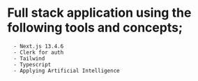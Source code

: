 # Full stack application using the following tools and concepts;

      - Next.js 13.4.6
      - Clerk for auth
      - Tailwind
      - Typescript
      - Applying Artificial Intelligence
